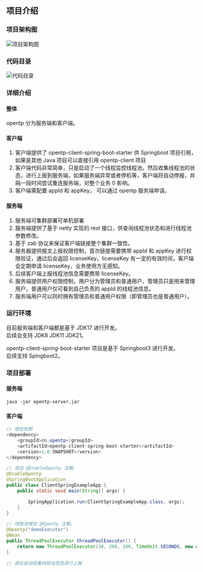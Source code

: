 ## 项目介绍

### 项目架构图

![项目架构图](https://opentp.cn/assets/architecture-DQ7ucCm8.png)

### 代码目录

![代码目录](https://opentp.cn/assets/code-Bg-8ayO-.jpg)


### 详细介绍
#### 整体
opentp 分为服务端和客户端。
#### 客户端
1. 客户端提供了 opentp-client-spring-boot-starter 供 Springboot 项目引用，如果是其他 Java 项目可以直接引用 opentp-client 项目
2. 客户端代码非常简单，只是启动了一个线程监控线程池，然后收集线程池的状态，进行上报到服务端，如果服务端异常或者停机等，客户端将自动停报，并隔一段时间尝试重连服务端，对整个业务 0 影响。
3. 客户端需配置 appId 和 appKey， 可以通过 opentp 服务端申请。
#### 服务端
1. 服务端可集群部署可单机部署
2. 服务端提供了基于 netty 实现的 rest 接口，供查询线程池状态和进行线程池参数修改。
3. 基于 zab 协议来保证客户端链接整个集群一致性。
4. 服务器提供报文上报权限控制，首次链接需要携带 appId 和 appKey 进行权限验证，通过后会返回 licenseKey，licenseKey 有一定的有效时间，客户端会定期申请 licenseKey，业务使用方无感知。
5. 后续客户端上报线程池信息需要携带 licenseKey。
6. 服务端提供用户权限控制，用户分为管理员和普通用户，管理员只是用来管理用户，普通用户仅可看到自己负责的 appId 的线程池信息。
7. 服务端用户可以同时拥有管理员和普通用户权限（即管理员也是普通用户）。 

### 运行环境
目前服务端和客户端都是基于 JDK17 进行开发。  
后续会支持 JDK8 JDK11 JDK21。

opentp-client-spring-boot-starter 项目是基于 Springboot3 进行开发。  
后续支持 Spingboot2。

### 项目部署
#### 服务端
```
java -jar opentp-server.jar 
```

#### 客户端
```java
// 增加依赖
<dependency>
    <groupId>cn.opentp</groupId>
    <artifactId>opentp-client-spring-boot-starter</artifactId>
    <version>1.0-SNAPSHOT</version>
</dependency>

// 添加 @EnableOpentp 注解。
@EnableOpentp
@SpringBootApplication
public class ClientSpringExampleApp {
    public static void main(String[] args) {

        SpringApplication.run(ClientSpringExampleApp.class, args);
    }
}

// 线程池增加 @Opentp 注解。
@Opentp("demoExecutor")
@Bean
public ThreadPoolExecutor threadPoolExecutor() {
    return new ThreadPoolExecutor(10, 200, 100, TimeUnit.SECONDS, new ArrayBlockingQueue<>(1024));
}

// 就会自动收集线程池信息进行上报
```
